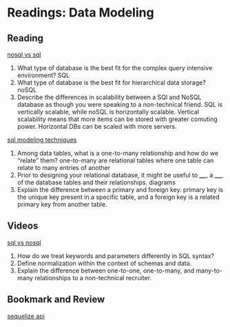 Readings: Data Modeling
=======================

Reading
-------

[nosql vs sql](https://www.thegeekstuff.com/2014/01/sql-vs-nosql-db/?utm_source=tuicool)

1. What type of database is the best fit for the complex query intensive environment?
  SQL
3. What type of database is the best fit for hierarchical data storage?
  noSQL
5. Describe the differences in scalability between a SQl and NoSQL database as though you were speaking to a non-technical friend.
  SQL is vertically scalable, while noSQL is horizontally scalable. Vertical      scalability means that more items can be stored with greater comuting power. Horizontal DBs can be scaled with more servers.

[sql modeling techniques](https://www.essentialsql.com/get-ready-to-learn-sql-7-simplified-data-modeling/)

1. Among data tables, what is a one-to-many relationship and how do we “relate” them?
  one-to-many are relational tables where one table can relate to many entries of another
3. Prior to designing your relational database, it might be useful to **\_\_**\_ a **\_\_**\_ of the database tables and their relationships.
  diagrams
5. Explain the difference between a primary and foreign key.
  primary key is the unique key present in a specific table, and a foreign key is a related primary key from another table. 

Videos
------

[sql vs nosql](https://www.youtube.com/watch?v=ZS_kXvOeQ5Y)

1. How do we treat keywords and parameters differently in SQL syntax?
2. Define normalization within the context of schemas and data.
3. Explain the difference between one-to-one, one-to-many, and many-to-many relationships to a non-technical recruiter.

Bookmark and Review
-------------------

[sequelize api](https://sequelize.org/master/)
